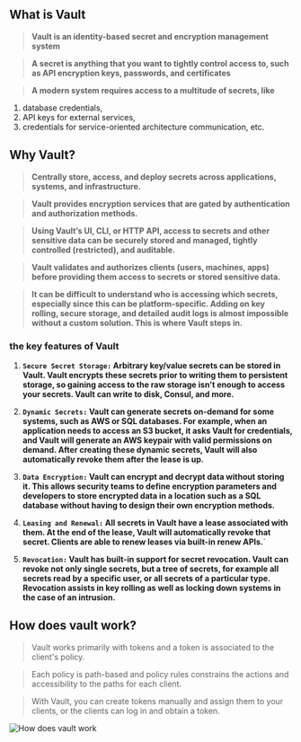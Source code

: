 ## What is Vault 

> **Vault is an identity-based secret and encryption management system**

> **A secret is anything that you want to tightly control access to, such as API encryption keys, passwords, and certificates**

> **A modern system requires access to a multitude of secrets, like** 

1) database credentials, 
2) API keys for external services, 
3) credentials for service-oriented architecture communication, etc. 

## Why Vault? 

> **Centrally store, access, and deploy secrets across applications, systems, and infrastructure.**

> **Vault provides encryption services that are gated by authentication and authorization methods.**

> **Using Vault’s UI, CLI, or HTTP API, access to secrets and other sensitive data can be securely stored and managed, tightly controlled (restricted), and auditable.**

> **Vault validates and authorizes clients (users, machines, apps) before providing them access to secrets or stored sensitive data.**

> **It can be difficult to understand who is accessing which secrets, especially since this can be platform-specific. Adding on key rolling, secure storage, and detailed audit logs is almost impossible without a custom solution. This is where Vault steps in.**

### the key features of Vault

1) **`Secure Secret Storage:` Arbitrary key/value secrets can be stored in Vault. Vault encrypts these secrets prior to writing them to persistent storage, so gaining access to the raw storage isn't enough to access your secrets. Vault can write to disk, Consul, and more.**

2) **`Dynamic Secrets:` Vault can generate secrets on-demand for some systems, such as AWS or SQL databases. For example, when an application needs to access an S3 bucket, it asks Vault for credentials, and Vault will generate an AWS keypair with valid permissions on demand. After creating these dynamic secrets, Vault will also automatically revoke them after the lease is up.**

3) **`Data Encryption:` Vault can encrypt and decrypt data without storing it. This allows security teams to define encryption parameters and developers to store encrypted data in a location such as a SQL database without having to design their own encryption methods.**

4) **`Leasing and Renewal:` All secrets in Vault have a lease associated with them. At the end of the lease, Vault will automatically revoke that secret. Clients are able to renew leases via built-in renew APIs.**`

5) **`Revocation:` Vault has built-in support for secret revocation. Vault can revoke not only single secrets, but a tree of secrets, for example all secrets read by a specific user, or all secrets of a particular type. Revocation assists in key rolling as well as locking down systems in the case of an intrusion.**

## How does vault work? 

> Vault works primarily with tokens and a token is associated to the client's policy. 

> Each policy is path-based and policy rules constrains the actions and accessibility to the paths for each client. 

> With Vault, you can create tokens manually and assign them to your clients, or the clients can log in and obtain a token.

![How does vault work](https://github.com/lerndevops/kubernetes-security/blob/main/img/vault-flow.png)